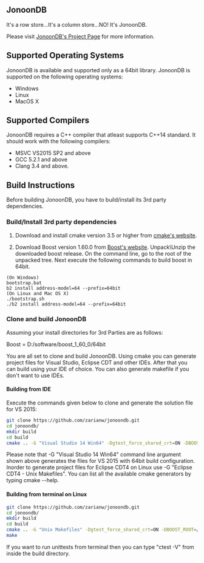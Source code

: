 ## JonoonDB
It's a row store...It's a column store...NO! It's JonoonDB.

Please visit [JonoonDB's Project Page](http://zarianw.github.io/jonoondb) for more information.

## Supported Operating Systems
JonoonDB is available and supported only as a 64bit library. JonoonDB is supported on the following operating systems:

* Windows
* Linux
* MacOS X

## Supported Compilers
JonoonDB requires a C++ compiler that atleast supports C++14 standard. It should work with the following compilers:

* MSVC VS2015 SP2 and above
* GCC 5.2.1 and above
* Clang 3.4 and above.

## Build Instructions
Before building JonoonDB, you have to build/install its 3rd party dependencies.

### Build/Install 3rd party dependencies
1. Download and install cmake version 3.5 or higher from [cmake's website](http://www.cmake.org/download/). 

2. Download Boost version 1.60.0 from [Boost's website](http://www.boost.org). Unpack\Unzip the downloaded boost release. On the command line, go to the root of the unpacked tree. Next execute the following commands to build boost in 64bit.

```
(On Windows)
bootstrap.bat
b2 install address-model=64 --prefix=64bit
(On Linux and Mac OS X)
./bootstrap.sh
./b2 install address-model=64 --prefix=64bit
```

### Clone and build JonoonDB
Assuming your install directories for 3rd Parties are as follows:

Boost = D:/software/boost_1_60_0/64bit

You are all set to clone and build JonoonDB. Using cmake you can generate project files for Visual Studio, Eclipse CDT and other IDEs. After that you can build using your IDE of choice. You can also generate makefile if you don't want to use IDEs.

#### Building from IDE
Execute the commands given below to clone and generate the solution file for VS 2015:
```sh
git clone https://github.com/zarianw/jonoondb.git
cd jonoondb/
mkdir build
cd build
cmake .. -G "Visual Studio 14 Win64" -Dgtest_force_shared_crt=ON -DBOOST_ROOT=D:/software/boost_1_60_0/64bit
```

Please note that -G "Visual Studio 14 Win64" command line argument shown above generates the files for VS 2015 with 64bit build configuration. Inorder to generate project files for Eclipse CDT4 on Linux use -G "Eclipse CDT4 - Unix Makefiles". You can list all the available cmake generators by typing cmake --help.

#### Building from terminal on Linux
```sh
git clone https://github.com/zarianw/jonoondb.git
cd jonoondb/
mkdir build
cd build
cmake .. -G "Unix Makefiles" -Dgtest_force_shared_crt=ON -DBOOST_ROOT=/path/to/boost
make
```

If you want to run unittests from terminal then you can type "ctest -V" from inside the build directory.
